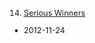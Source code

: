 14. [Serious Winners](https://linuxgamecast.com/2012/11/linuxgamecast-weekly-ep14-serious-winners/)
   * 2012-11-24
